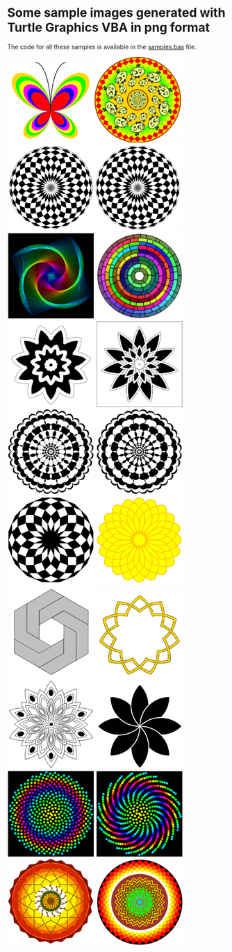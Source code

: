# Some sample images generated with Turtle Graphics VBA in png format

The code for all these samples is available in the [samples.bas](https://github.com/fizban99/TurtleGraphicsVBA/blob/main/src/TurtleGraphicsCanvas/Samples.bas) file.

<img src="butterfly.png" width="200"/><img src="chussy_mandala.png" width="200"/><img src="circle-checkered.png" width="200"/><img src="circle-checkered2.png" width="200"/>
<img src="colored-polyspiral.png" width="200"/>
<img src="concentric.png" width="200"/>
<img src="flower-fat.png" width="200"/>
<img src="flower-fat2.png" width="200"/>
<img src="flower-pattern-1.png" width="200"/>
<img src="flower-pattern-2.png" width="200"/>
<img src="flower-pattern-3.png" width="200"/>
<img src="flower-yellow.png" width="200"/>
<img src="framed_hexagon.png" width="200"/>
<img src="mandala_frame.png" width="200"/>
<img src="mandala-simple.png" width="200"/>
<img src="overlapped_flower.png" width="200"/>
<img src="phyllotaxis1.png" width="200"/>
<img src="phyllotaxis2.png" width="200"/>
<img src="pookkalam1.png" width="200"/>
<img src="pookkalam2.png" width="200"/>



